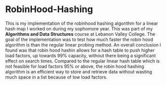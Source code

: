 # RobinHood-Hashing
This is my implementation of the robinhood hashing algorithm for a linear hash map I worked on during my sophomore year.
This was part of my **Algorithms and Data Structures** course at Lebanon Valley College.
The goal of the implementation was to test how much faster the robin hood algorithm is than the regular linear probing method.
An overall conclusion I found was that robin hood hashin allows for a hash table to push higher load factors, up towards 99% capacity,
without there being a significant effect on search times. Compared to the regular linear hash table which is not feasible for load factors
95% or above, the robin hood hashing algorithm is an efficient way to store and retrieve data without wasting much space in a list because 
of low load factors.
